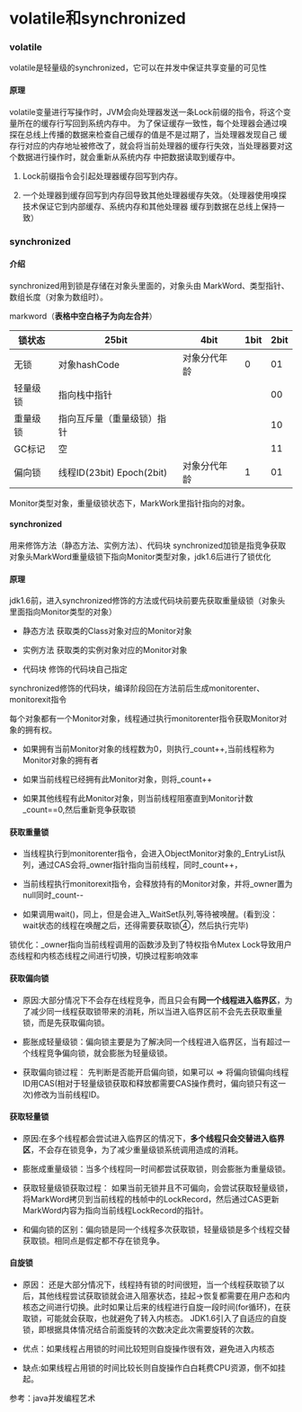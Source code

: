 # volatile和synchronized

### volatile

volatile是轻量级的synchronized，它可以在并发中保证共享变量的可见性

#### 原理
volatile变量进行写操作时，JVM会向处理器发送一条Lock前缀的指令，将这个变量所在的缓存行写回到系统内存中。
为了保证缓存一致性，每个处理器会通过嗅探在总线上传播的数据来检查自己缓存的值是不是过期了，当处理器发现自己
缓存行对应的内存地址被修改了，就会将当前处理器的缓存行失效，当处理器要对这个数据进行操作时，就会重新从系统内存
中把数据读取到缓存中。

1. Lock前缀指令会引起处理器缓存回写到内存。

2. 一个处理器到缓存回写到内存回导致其他处理器缓存失效。（处理器使用嗅探技术保证它到内部缓存、系统内存和其他处理器
缓存到数据在总线上保持一致）

### synchronized

#### 介绍

synchronized用到锁是存储在对象头里面的，对象头由 MarkWord、类型指针、数组长度（对象为数组时）。

markword（**表格中空白格子为向左合并**）

|锁状态| 25bit | 4bit| 1bit| 2bit
|---|---|---|---|---
|无锁|对象hashCode|对象分代年龄|0|01
|轻量级锁|指向栈中指针| | |00
|重量级锁|指向互斥量（重量级锁）指针| | | 10
|GC标记| 空| | |11
|偏向锁| 线程ID(23bit) Epoch(2bit)|对象分代年龄|1|01


Monitor类型对象，重量级锁状态下，MarkWork里指针指向的对象。

#### synchronized
用来修饰方法（静态方法、实例方法）、代码块
synchronized加锁是指竞争获取对象头MarkWord重量级锁下指向Monitor类型对象，jdk1.6后进行了锁优化


#### 原理

jdk1.6前，进入synchronized修饰的方法或代码块前要先获取重量级锁（对象头里面指向Monitor类型的对象）

* 静态方法 获取类的Class对象对应的Monitor对象

* 实例方法 获取类的实例对象对应的Monitor对象

* 代码块 修饰的代码块自己指定

synchronized修饰的代码块，编译阶段回在方法前后生成monitorenter、monitorexit指令

每个对象都有一个Monitor对象，线程通过执行monitorenter指令获取Monitor对象的拥有权。

* 如果拥有当前Monitor对象的线程数为0，则执行_count++,当前线程称为Monitor对象的拥有者

* 如果当前线程已经拥有此Monitor对象，则将_count++

* 如果其他线程有此Monitor对象，则当前线程阻塞直到Monitor计数_count==0,然后重新竞争获取锁


#### 获取重量锁

* 当线程执行到monitorenter指令，会进入ObjectMonitor对象的_EntryList队列，通过CAS会将_owner指针指向当前线程，同时_count++，

* 当前线程执行monitorexit指令，会释放持有的Monitor对象，并将_owner置为null同时_count--

* 如果调用wait()，同上，但是会进入_WaitSet队列,等待被唤醒。(看到没：wait状态的线程在唤醒之后，还得需要获取锁④，然后执行完毕)


锁优化：_owner指向当前线程调用的函数涉及到了特权指令Mutex Lock导致用户态线程和内核态线程之间进行切换，切换过程影响效率


#### 获取偏向锁

* 原因:大部分情况下不会存在线程竞争，而且只会有**同一个线程进入临界区**，为了减少同一线程获取锁带来的消耗，所以当进入临界区前不会先去获取重量锁，而是先获取偏向锁。

* 膨胀成轻量级锁：偏向锁主要是为了解决同一个线程进入临界区，当有超过一个线程竞争偏向锁，就会膨胀为轻量级锁。

* 获取偏向锁过程：
先判断是否能开启偏向锁，如果可以 => 将偏向锁偏向线程ID用CAS(相对于轻量级锁获取和释放都需要CAS操作费时，偏向锁只有这一次)修改为当前线程ID。

#### 获取轻量锁

* 原因:在多个线程都会尝试进入临界区的情况下，**多个线程只会交替进入临界区**，不会存在锁竞争，为了减少重量级锁系统调用造成的消耗。

* 膨胀成重量级锁：当多个线程同一时间都尝试获取锁，则会膨胀为重量级锁。

* 获取轻量级锁获取过程：
如果当前无锁并且不可偏向，会尝试获取轻量级锁，将MarkWord拷贝到当前线程的栈帧中的LockRecord，然后通过CAS更新MarkWord内容为指向当前线程LockRecord的指针。

* 和偏向锁的区别：偏向锁是同一个线程多次获取锁，轻量级锁是多个线程交替获取锁。相同点是假定都不存在锁竞争。


#### 自旋锁
* 原因： 还是大部分情况下，线程持有锁的时间很短，当一个线程获取锁了以后，其他线程尝试获取锁就会进入阻塞状态，挂起->恢复都需要在用户态和内核态之间进行切换。此时如果让后来的线程进行自旋一段时间(for循环)，在获取锁，可能就会获取，也就避免了转入内核态。
JDK1.6引入了自适应的自旋锁，即根据具体情况结合前面旋转的次数决定此次需要旋转的次数。

* 优点：如果线程占用锁的时间比较短则自旋操作很有效，避免进入内核态

* 缺点:如果线程占用锁的时间比较长则自旋操作白白耗费CPU资源，倒不如挂起。

参考：java并发编程艺术